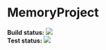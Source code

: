 # MemoryProject

**Build status:** ![](https://img.shields.io/appveyor/ci/AnotherFoxGuy/Memory-project.svg)  
**Test status:** ![](https://img.shields.io/appveyor/tests/AnotherFoxGuy/Memory-project.svg)
